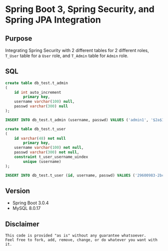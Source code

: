 # Spring Boot 3, Spring Security, and Spring JPA Integration

## Purpose
Integrating Spring Security with 2 different tables for 2 different roles, `T_User` table for a `User` role, and `T_Admin` table for `Admin` role. 

## SQL
```sql
create table db_test.t_admin
(
    id int auto_increment
        primary key,
    username varchar(100) null,
    passwd varchar(300) null
);

INSERT INTO db_test.t_admin (username, passwd) VALUES ('admin1', '$2a$12$xMzAOec3gvfksr45RVU4.eg1ZSvxplvRTAJt5C8ZEfGDCJwXiZKCy');

create table db_test.t_user
(
	id varchar(48) not null
		primary key,
	username varchar(100) not null,
	passwd varchar(300) not null,
	constraint t_user_username_uindex
		unique (username)
);

INSERT INTO db_test.t_user (id, username, passwd) VALUES ('29600983-2bc9-4630-860d-4b4a0ecdead4', 'user1', '$2a$12$/1UjYjP8xqWj1xGK7t8qfu.1i3zXuS.Jy1auazhHXeBCD6/ppkVrW');
```

## Version
- Spring Boot 3.0.4
- MySQL 8.0.17

## Disclaimer
```
This code is provided "as is" without any guarantee whatsoever. 
Feel free to fork, add, remove, change, or do whatever you want with it. 
```